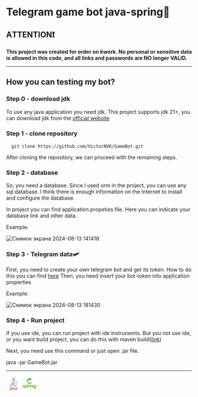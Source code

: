 # Telegram game bot java-spring🤖

## АTTENTION❗
**This project was created for order on kwork. No personal or sensitive data is allowed in this code, and all links and passwords are NO longer VALID.**

---
## How you can testing my bot?

### Step 0 - download jdk

To use any java application you need jdk.
This project supports jdk 21+, you can download jdk from the <a href="https://www.oracle.com/cis/java/technologies/downloads/">official website</a>

### Step 1 - clone repository

      git clone https://github.com/VictorNVK/GameBot.git
      
After cloning the repository, we can proceed with the remaining steps.

### Step 2 - database
So, you need a database. Since I used orm in the project, you can use any sql database. I think there is enough information on the Internet to install and configure the database.

In project you can find application.propeties file. Here you can indicate your database link and other data.

Example:

<img width="467" alt="Снимок экрана 2024-08-13 141418" src="https://github.com/user-attachments/assets/4d9e5225-4a70-452c-a1f7-23dd90dae73f">

### Step 3 - Telegram data🛩

First, you need to create your own telegram bot and get its token. How to do this you can find <a href="https://www.siteguarding.com/en/how-to-get-telegram-bot-api-token">here</a>
Then, you need insert your bot-token into application properties

Example:

<img width="196" alt="Снимок экрана 2024-08-13 181430" src="https://github.com/user-attachments/assets/33cfb7ce-cee1-4248-a280-14ac3b05b053">

### Step 4 - Run project
If you use ide, you can run project with ide instrunemts. But you not use ide, or you want build project, you can do this with maven build(<a href="https://maven.apache.org/plugins/maven-jar-plugin/usage.html">link</a>)

Next, you need use this command or just open .jar file.

java -jar GameBot.jar

---

<div style="display:flex;">
<img src="https://github.com/devicons/devicon/blob/master/icons/java/java-original-wordmark.svg" title="Java" alt="Java" width="40" height="40"/>&nbsp;
<img src="https://github.com/devicons/devicon/blob/master/icons/spring/spring-original-wordmark.svg" title="Spring" alt="Spring" width="40" height="40"/>&nbsp
</div>
        




